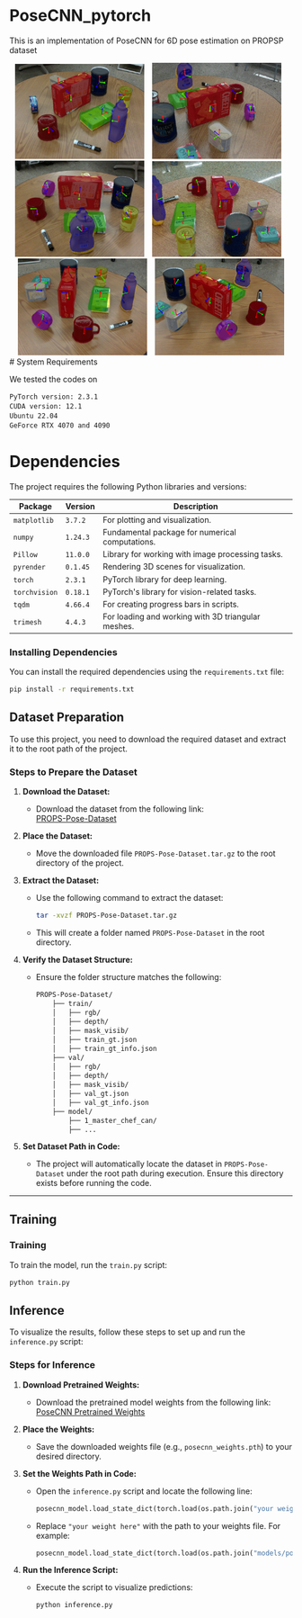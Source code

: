 # PoseCNN_pytorch
This is an implementation of PoseCNN for 6D pose estimation on PROPSP dataset
<div align="center">
    <img src="image/6d1.png" width="230px" style="margin-right: 10px;">
    <img src="image/6d2.png" width="230px" style="margin-right: 10px;">
    <img src="image/6d3.png" width="230px" style="margin-right: 10px;">
    <img src="image/6d4.png" width="230px" style="margin-right: 10px;">
    <img src="image/6d5.png" width="230px" style="margin-right: 10px;">
    <img src="image/6d6.png" width="230px">
</div>
# System Requirements

We tested the codes on 
```bash
PyTorch version: 2.3.1
CUDA version: 12.1
Ubuntu 22.04
GeForce RTX 4070 and 4090

```

# Dependencies

The project requires the following Python libraries and versions:

| Package       | Version    | Description                                         |
|---------------|------------|-----------------------------------------------------|
| `matplotlib`  | `3.7.2`    | For plotting and visualization.                     |
| `numpy`       | `1.24.3`   | Fundamental package for numerical computations.     |
| `Pillow`      | `11.0.0`   | Library for working with image processing tasks.    |
| `pyrender`    | `0.1.45`   | Rendering 3D scenes for visualization.              |
| `torch`       | `2.3.1`    | PyTorch library for deep learning.                  |
| `torchvision` | `0.18.1`   | PyTorch's library for vision-related tasks.         |
| `tqdm`        | `4.66.4`   | For creating progress bars in scripts.              |
| `trimesh`     | `4.4.3`    | For loading and working with 3D triangular meshes.  |

### Installing Dependencies

You can install the required dependencies using the `requirements.txt` file:

```bash
pip install -r requirements.txt

```
## Dataset Preparation

To use this project, you need to download the required dataset and extract it to the root path of the project.

### Steps to Prepare the Dataset

1. **Download the Dataset:**
   - Download the dataset from the following link:  
     [PROPS-Pose-Dataset](https://drive.google.com/file/d/15rhwXhzHGKtBcxJAYMWJG7gN7BLLhyAq/view)

2. **Place the Dataset:**
   - Move the downloaded file `PROPS-Pose-Dataset.tar.gz` to the root directory of the project.

3. **Extract the Dataset:**
   - Use the following command to extract the dataset:
     ```bash
     tar -xvzf PROPS-Pose-Dataset.tar.gz
     ```
   - This will create a folder named `PROPS-Pose-Dataset` in the root directory.

4. **Verify the Dataset Structure:**
   - Ensure the folder structure matches the following:
     ```
     PROPS-Pose-Dataset/
         ├── train/
         │   ├── rgb/
         │   ├── depth/
         │   ├── mask_visib/
         │   ├── train_gt.json
         │   ├── train_gt_info.json
         ├── val/
         │   ├── rgb/
         │   ├── depth/
         │   ├── mask_visib/
         │   ├── val_gt.json
         │   ├── val_gt_info.json
         ├── model/
             ├── 1_master_chef_can/
             ├── ...
     ```

5. **Set Dataset Path in Code:**
   - The project will automatically locate the dataset in `PROPS-Pose-Dataset` under the root path during execution. Ensure this directory exists before running the code.

---

## Training

### Training
To train the model, run the `train.py` script:

```bash
python train.py
```

## Inference

To visualize the results, follow these steps to set up and run the `inference.py` script:

### Steps for Inference

1. **Download Pretrained Weights:**
   - Download the pretrained model weights from the following link:  
     [PoseCNN Pretrained Weights](https://drive.google.com/file/d/1-9iheQf-TL5MjHTYZITulqbdFn5UK1Sd/view?usp=sharing)

2. **Place the Weights:**
   - Save the downloaded weights file (e.g., `posecnn_weights.pth`) to your desired directory.

3. **Set the Weights Path in Code:**
   - Open the `inference.py` script and locate the following line:
     ```python
     posecnn_model.load_state_dict(torch.load(os.path.join("your weight here")))
     ```
   - Replace `"your weight here"` with the path to your weights file. For example:
     ```python
     posecnn_model.load_state_dict(torch.load(os.path.join("models/posecnn_weights.pth")))
     ```

4. **Run the Inference Script:**
   - Execute the script to visualize predictions:
     ```bash
     python inference.py
     ```



